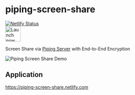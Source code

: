 # piping-screen-share
[![Netlify Status](https://api.netlify.com/api/v1/badges/6f5b6274-8d0e-4bd9-96b2-1f05b30ecd2d/deploy-status)](https://app.netlify.com/sites/piping-screen-share/deploys)  
<a href="https://piping-screen-share.netlify.com"><img src="https://user-images.githubusercontent.com/9122190/28998409-c5bf7362-7a00-11e7-9b63-db56694522e7.png" alt="Launch now as Web App" height="48"></a>

Screen Share via [Piping Server](https://github.com/nwtgck/piping-server) with End-to-End Encryption

![Piping Screen Share Demo](doc_assets/piping-screen-share-demo.gif)

## Application
<https://piping-screen-share.netlify.com>

